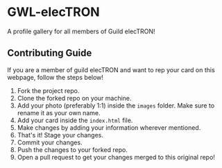 # GWL-elecTRON
A profile gallery for all members of Guild elecTRON!

## Contributing Guide

If you are a member of guild elecTRON and want to rep your card on this webpage, follow the steps below!

1. Fork the project repo.
2. Clone the forked repo on your machine.
3. Add your photo (preferably 1:1) inside the `images` folder. Make sure to rename it as your own name.
4. Add your card inside the `index.html` file.
5. Make changes by adding your information wherever mentioned.
6. That's it! Stage your changes.
7. Commit your changes.
8. Push the changes to your forked repo.
9. Open a pull request to get your changes merged to this original repo!
